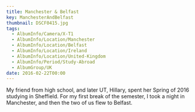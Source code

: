 ```yaml
---
title: Manchester & Belfast
key: ManchesterAndBelfast
thumbnail: DSCF0415.jpg
tags:
  - AlbumInfo/Camera/X-T1
  - AlbumInfo/Location/Manchester
  - AlbumInfo/Location/Belfast
  - AlbumInfo/Location/Ireland
  - AlbumInfo/Location/United-Kingdom
  - AlbumInfo/Period/Study-Abroad
  - AlbumGroup/UK
date: 2016-02-22T00:00
---
```

My friend from high school, and later UT, Hillary, spent her Spring of 2016 studying in Sheffield. For my first break of the semester, I took a night in Manchester, and then the two of us flew to Belfast.
